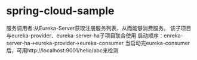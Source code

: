 # spring-cloud-sample

服务调用者:从Eureka-Server获取注册服务列表，从而能够消费服务。
该子项目与eureka-provider、eureka-server-ha子项目联合使用
启动顺序：enreka-server-ha->eureka-provider->eureka-consumer
当启动完eureka-consumer后，可用http://localhost:9001/hello/abc来检测